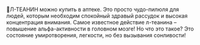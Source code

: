 🌱Л-ТЕАНИН можно купить в аптеке. Это просто чудо-пилюля для людей, которым необходим спокойный здравый рассудок и высокая концентрация внимания. Самое известное действие л-теанина – повышение альфа-активности в головном мозге! Но что это такое? Это состояние умиротворения, легкости, но без вызывания сонливости!